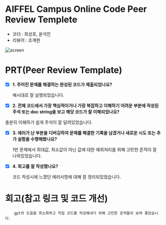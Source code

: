 # AIFFEL Campus Online Code Peer Review Templete
- 코더 : 최성호, 윤석진
- 리뷰어 : 조계현

![screen](0828,png)

# PRT(Peer Review Template)
- [X]  **1. 주어진 문제를 해결하는 완성된 코드가 제출되었나요?**
  
    예시대로 잘 실행되었습니다.
        
 - [X]  **2. 전체 코드에서 가장 핵심적이거나 가장 복잡하고 이해하기 어려운 부분에 작성된 
주석 또는 doc string을 보고 해당 코드가 잘 이해되었나요?**

   충분히 이해하기 쉽게 주석이 잘 달려있었습니다.
        
- [X]  **3. 에러가 난 부분을 디버깅하여 문제를 해결한 기록을 남겼거나
새로운 시도 또는 추가 실험을 수행해봤나요?**

    1번 문제에서 최대값, 최소값이 아닌 값에 대한 예외처리를 위해 고민한 흔적이 잘 나와있었습니다.
    
- [X]  **4. 회고를 잘 작성했나요?**

    코드 작성시에 느꼈던 에러사항에 대해 잘 정리되있었습니다.

# 회고(참고 링크 및 코드 개선)
```
    gpt의 도움을 최소화하고 직접 코드를 작성해내기 위해 고민한 흔적들이 보여 좋았습니다.
```
